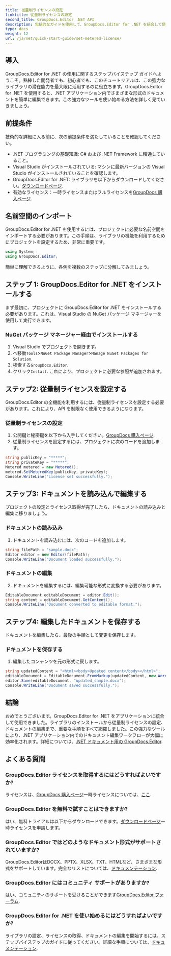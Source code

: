 ```yaml
---
title: 従量制ライセンスの設定
linktitle: 従量制ライセンスの設定
second_title: GroupDocs.Editor .NET API
description: 包括的なガイドを使用して、GroupDocs.Editor for .NET を統合して使用する方法を学習します。.NET アプリケーション内で強力なドキュメント編集機能を活用できます。
type: docs
weight: 12
url: /ja/net/quick-start-guide/set-metered-license/
---
```

## 導入
GroupDocs.Editor for .NET の使用に関するステップバイステップ ガイドへようこそ。熟練した開発者でも、初心者でも、このチュートリアルは、この強力なライブラリの潜在能力を最大限に活用するのに役立ちます。GroupDocs.Editor for .NET を使用すると、.NET アプリケーション内でさまざまな形式のドキュメントを簡単に編集できます。この強力なツールを使い始める方法を詳しく見ていきましょう。
## 前提条件
技術的な詳細に入る前に、次の前提条件を満たしていることを確認してください。
- .NET プログラミングの基礎知識: C# および .NET Framework に精通していること。
- Visual Studio がインストールされている: マシンに最新バージョンの Visual Studio がインストールされていることを確認します。
-  GroupDocs.Editor for .NET: ライブラリを以下からダウンロードしてください。[ダウンロードページ](https://releases.groupdocs.com/editor/net/).
- 有効なライセンス：一時ライセンスまたはフルライセンスを[GroupDocs 購入ページ](https://purchase.groupdocs.com/temporary-license/).
## 名前空間のインポート
GroupDocs.Editor for .NET を使用するには、プロジェクトに必要な名前空間をインポートする必要があります。この手順は、ライブラリの機能を利用するためにプロジェクトを設定するため、非常に重要です。
```csharp
using System;
using GroupDocs.Editor;
```
簡単に理解できるように、各例を複数のステップに分解してみましょう。
## ステップ 1: GroupDocs.Editor for .NET をインストールする
まず最初に、プロジェクトに GroupDocs.Editor for .NET をインストールする必要があります。これは、Visual Studio の NuGet パッケージ マネージャーを使用して実行できます。
### NuGet パッケージ マネージャー経由でインストールする
1. Visual Studio でプロジェクトを開きます。
2. へ移動`Tools`>`NuGet Package Manager`>`Manage NuGet Packages for Solution`.
3. 検索する`GroupDocs.Editor`.
4. クリック`Install`.
これにより、プロジェクトに必要な参照が追加されます。
## ステップ2: 従量制ライセンスを設定する
GroupDocs.Editor の全機能を利用するには、従量制ライセンスを設定する必要があります。これにより、API を制限なく使用できるようになります。
### 従量制ライセンスの設定
1. 公開鍵と秘密鍵を以下から入手してください。[GroupDocs 購入ページ](https://purchase.groupdocs.com/temporary-license/).
2. 従量制ライセンスを設定するには、プロジェクトに次のコードを追加します。
```csharp
string publicKey = "*****";
string privateKey = "*****";
Metered metered = new Metered();
metered.SetMeteredKey(publicKey, privateKey);
Console.WriteLine("License set successfully.");
```
## ステップ3: ドキュメントを読み込んで編集する
プロジェクトの設定とライセンス取得が完了したら、ドキュメントの読み込みと編集に移りましょう。
### ドキュメントの読み込み
1. ドキュメントを読み込むには、次のコードを追加します。
```csharp
string filePath = "sample.docx";
Editor editor = new Editor(filePath);
Console.WriteLine("Document loaded successfully.");
```
### ドキュメントの編集
2. ドキュメントを編集するには、編集可能な形式に変換する必要があります。
```csharp
EditableDocument editableDocument = editor.Edit();
string content = editableDocument.GetContent();
Console.WriteLine("Document converted to editable format.");
```
## ステップ4: 編集したドキュメントを保存する
ドキュメントを編集したら、最後の手順として変更を保存します。
### ドキュメントを保存する
1. 編集したコンテンツを元の形式に戻します。
```csharp
string updatedContent = "<html><body>Updated content</body></html>";
editableDocument = EditableDocument.FromMarkup(updatedContent, new WordProcessingSaveOptions());
editor.Save(editableDocument, "updated_sample.docx");
Console.WriteLine("Document saved successfully.");
```
## 結論
おめでとうございます。GroupDocs.Editor for .NET をアプリケーションに統合して使用できました。ライブラリのインストールから従量制ライセンスの設定、ドキュメントの編集まで、重要な手順をすべて網羅しました。この強力なツールにより、.NET アプリケーション内でのドキュメント編集ワークフローが大幅に効率化されます。詳細については、[.NET ドキュメント用の GroupDocs.Editor](https://reference.groupdocs.com/editor/net/).
## よくある質問
### GroupDocs.Editor ライセンスを取得するにはどうすればよいですか?
ライセンスは、[GroupDocs 購入ページ](https://purchase.groupdocs.com/buy)一時ライセンスについては、[ここ](https://purchase.groupdocs.com/temporary-license/).
### GroupDocs.Editor を無料で試すことはできますか?
はい、無料トライアルは以下からダウンロードできます。[ダウンロードページ](https://releases.groupdocs.com/)一時ライセンスを申請します。
### GroupDocs.Editor ではどのようなドキュメント形式がサポートされていますか?
 GroupDocs.EditorはDOCX、PPTX、XLSX、TXT、HTMLなど、さまざまな形式をサポートしています。完全なリストについては、[ドキュメンテーション](https://reference.groupdocs.com/editor/net/).
### GroupDocs.Editor にはコミュニティ サポートがありますか?
はい、コミュニティのサポートを受けることができます[GroupDocs.Editor フォーラム](https://forum.groupdocs.com/c/editor/20).
### GroupDocs.Editor for .NET を使い始めるにはどうすればよいですか?
ライブラリの設定、ライセンスの取得、ドキュメントの編集を開始するには、ステップバイステップのガイドに従ってください。詳細な手順については、[ドキュメンテーション](https://reference.groupdocs.com/editor/net/).